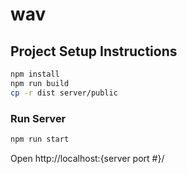 # wav

## Project Setup Instructions

```sh
npm install
npm run build
cp -r dist server/public
```

### Run Server

```sh
npm run start
```

Open http://localhost:{server port #}/

